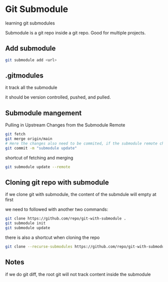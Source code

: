 # Git Submodule

learning git submodules

Submodule is a git repo inside a git repo. Good for multiple projects.

## Add submodule

```bash
git submodule add <url>
```

## .gitmodules

it track all the submodule

it should be version controlled, pushed, and pulled.

## Submodule mangement

Pulling in Upstream Changes from the Submodule Remote

```bash
git fetch
git merge origin/main
# Here the changes also need to be commited, if the submodule remote changes
git commit -m "submodule update"
```

shortcut of fetching and merging

```bash
git submodule update --remote
```


## Cloning git repo with submodule

if we clone git with submodule, the content of the submdule will empty at first

we need to followed with another two commands:

```bash
git clone https://github.com/repo/git-with-submodule .
git submodule init
git submodule update
```

there is also a shortcut when cloning the repo

```bash
git clone --recurse-submodules https://github.com/repo/git-with-submodule .
```

## Notes

if we do git diff, the root git will not track content inside the submodule

